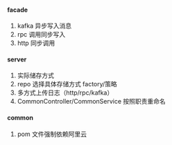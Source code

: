 #### facade
1. kafka 异步写入消息
2. rpc 调用同步写入
3. http 同步调用

#### server
1. 实际储存方式
2. repo 选择具体存储方式 factory/策略
3. 多方式上传日志（http/rpc/kafka）
5. CommonController/CommonService 按照职责重命名

#### common
1. pom 文件强制依赖阿里云